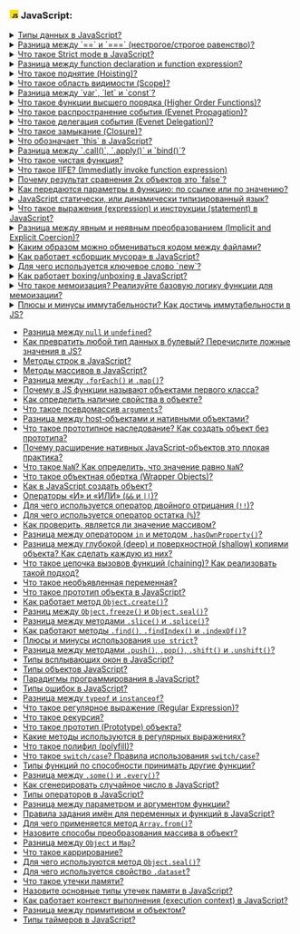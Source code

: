 <h3>
  <img src="../assets/JavaScript.png" width="16" height="16" />
  <span>JavaScript:</span>
</h3>

<details>
<summary><a href="https://youtu.be/ycYp7CYOnO0?t=471">Типы данных в JavaScript?</a></summary>
  <br/>
  - String, Number, Boolean, Object, Symbol, Undefined, null, Bigint
</details>

<details>
<summary><a href="https://youtu.be/ycYp7CYOnO0?t=529">Разница между `==` и `===` (нестрогое/строгое равенство)?</a></summary>
  <br/>
  - == приводит к одному типу и сравнивает по типу   <br/>
  - === сравнивает по типу и по значению
</details>

<details>
<summary><a href="https://youtu.be/ycYp7CYOnO0?t=577">Что такое Strict mode в JavaScript?</a></summary>
  <br/>
  - strict mode заменияет исключениями некоторые ошибки, которые js интерпретатор пропускает по умолчанию <br/>
  - подключить можно в начале скрипта прописать "strict mode" и он по дефолту в module
</details>

<details>
<summary><a href="https://youtu.be/ycYp7CYOnO0?t=632">Разница между function declaration и function expression?</a></summary>
    <br/>
  - function declaration создана при помощи ключевого слова function и не была присвоена в переменную (может быть вызвана до ее объявления, тк интерпретатор создает ее до выполнения кода hoisting)  <br/>
  - function expression функция присвоенная в переменную
</details>

<details>
<summary><a href="https://youtu.be/G7hLwudGWL4?t=552">Что такое поднятие (Hoisting)?</a></summary>
    <br/>
  - функционал подьема переменных (var) или function declaration в глобальную область видимости. (тк интерпретатор js сначало объявляет все переменные данные ему в js файле, а потом инициализирует)
</details>

<details>
<summary><a href="https://youtu.be/1eIRTdgzHtw?t=282">Что такое область видимости (Scope)?</a></summary>
    <br/>
  - это место от куда мы имеем доступ к переменными или функциям. Существует три типа: глобальная, локальная/функциональная, блочная {let i = 0}.
</details>

<details>
<summary><a href="https://youtu.be/1eIRTdgzHtw?t=362">Разница между `var`, `let` и `const`?</a></summary>
    <br/>
  - var применяется hoisting, es5 глобальная область видимости
  - let блочная область видимости/ можно изменять
  - const блоачная область видимости/ нельзя изменять
</details>

<details>
<summary><a href="https://youtu.be/1eIRTdgzHtw?t=426">Что такое функции высшего порядка (Higher Order Functions)?</a></summary>
    <br/>
  - это функции, которые в качестве аргумента принимают другую функцию или возвращают функцию. примеры map, reduce, forEach
</details>

<details>
<summary><a href="https://youtu.be/1eIRTdgzHtw?t=426">Что такое распространение события (Evenet Propagation)?</a></summary>
    <br/>
  - это происходит после нажатия кнопки, то событие начинает опускаться с window до элемента на который тыкнули итого три фазы (capturing, targer, bubbling)
</details>

<details>
<summary><a href="https://youtu.be/1eIRTdgzHtw?t=426">Что такое делегация события (Evenet Delegation)?</a></summary>
    <br/>
  - это вместо того, чтобы вешать слушатель события на элемент, мы вешаем на родителя и смотрим на какой таргет было нажатие. 
</details>

<details>
<summary><a href="https://youtu.be/kx3dR6ztICU?t=284">Что такое замыкание (Closure)?</a></summary>
    <br/>
  - мы знаем, что переменные созданные внутри функции не доступны снаружи функции, но они удаляются после того, как функция была выполнена. Но мы можем из этой функции вернуть функцию, предварительно создав переменную и получится, что она замкнулась внутри.
</details>

<details>
<summary><a href="https://youtu.be/rlWgI7AvV18?t=507">Что обозначает `this` в JavaScript?</a></summary>
    <br/>
  - это конекст вызова или ссылка на значение объекта, который вызывает/выполняет функцию (по умолчанию это window)
</details>

<details>
<summary><a href="https://youtu.be/rlWgI7AvV18?t=548">Разница между `.call()`, `.apply()` и `bind()`?</a></summary>
    <br/>
  - tellName.bind(object, firstName, lastName) // object.tellName()    <br/>
  - someFunc.call(object, firstName, lastName)  // Ivan Kurochkin <br/>
   - someFunc.apply(object, [firstName, lastName])  // Ivan Kurochkin
</details>


<details>
<summary><a href="https://youtu.be/rlWgI7AvV18?t=401">Что такое чистая функция?</a></summary>
    <br/>
  - одна из концепций функционального программирования удовлетовраяющая двум основым требованиям: no side effects, при одни и тех же аргументах возвращает одинковые значения.
</details>


<details>
<summary><a href="https://youtu.be/kx3dR6ztICU?t=396">Что такое IIFE? (Immediatly invoke function expression)</a></summary>
    <br/>
  - это функция которая вызывает сама себя: (() => hello!)()
</details>

<details>
<summary><a href="https://youtu.be/IooJ3P2VUYs?t=100">Почему результат сравнения 2х объектов это `false`?</a></summary>
    <br/>
  - потому что объекты сравниваются по адресу в котором они хранятся в памяти, а так как каждый объект это два разных адреса в памяти, то поэтому false. 
</details>

<details>
<summary><a href="https://youtu.be/nvktMVFM0_M?t=280">Как передаются параметры в функцию: по ссылке или по значению?</a></summary>
    <br/>
  - примитивы по значению, а объекты и массивы по ссылке. то есть если передать примитив, то он не изменится глобально, а объект измениться.
</details>

<details>
<summary><a href="https://youtu.be/V-m0sQ-hW58?t=98">JavaScript статически, или динамически типизированный язык?</a></summary>
    <br/>
  - динамический, потому что тип проверяется во время интерпритации. в отлчии от статического, когда проверятся на этапе компиляции.
</details>

<details>
<summary><a href="https://youtu.be/VYQl2GhbCUs?t=706">Что такое выражения (expression) и инструкции (statement) в JavaScript?</a></summary>
    <br/>
  - expression это присваивание значения, а statement это условие if
</details>

<details>
<summary><a href="https://youtu.be/lZNWrW39ELM?t=232">Разница между явным и неявным преобразованием (Implicit and Explicit Coercion)?</a></summary>
    <br/>
  - неявное преобразование происходит без участия разработчика типа '1' + 2 = '12';
</details>

<details>
<summary><a href="https://youtu.be/3NGkctg4lsE?t=744">Каким образом можно обмениваться кодом между файлами?</a></summary>
    <br/>
  - через модули
</details>

<details>
<summary><a href="https://youtu.be/trriSYNrHw4?t=786">Как работает «сборщик мусора» в JavaScript?</a></summary>
    <br/>
  - в основе лежит алгоритм mark and sweep, который помечает все корневые элементы а потом идет по ним и помечает все ссылки, далее по ссылкам идет и помечает их ссылки и так до тех пор пока он не пометит все. все что не пометилось он удаляет.
</details>

<details>
<summary><a href="https://youtu.be/w-vUj0gHGgg?t=125">Для чего используется ключевое слово `new`?</a></summary>
    <br/>
</details>

<details>
<summary><a href="https://youtu.be/G4iYlbilozM?t=149">Как работает boxing/unboxing в JavaScript?</a></summary>
    <br/>
</details>

<details>
<summary><a href="https://youtu.be/nvktMVFM0_M?t=30">Что такое мемоизация? Реализуйте базовую логику функции для мемоизации?</a></summary>
    <br/>
</details>

<details>
<summary><a href="https://youtu.be/ngyOYuTrUk8?t=445">Плюсы и минусы иммутабельности? Как достичь иммутабельности в JS?</a></summary>
    <br/>
</details>




- [Разница между `null` и `undefined`?](https://youtu.be/G7hLwudGWL4?t=511)
- [Как превратить любой тип данных в булевый? Перечислите ложные значения в JS?](https://youtu.be/CjdCxxqObaM?t=368)
- [Методы строк в JavaScript?](https://youtu.be/CjdCxxqObaM?t=415)
- [Методы массивов в JavaScript?](https://youtu.be/CjdCxxqObaM?t=538)
- [Разница между `.forEach()` и `.map()`?](https://youtu.be/rlWgI7AvV18?t=456)
- [Почему в JS функции называют объектами первого класса?](https://youtu.be/rlWgI7AvV18?t=624)
- [Как определить наличие свойства в объекте?](https://youtu.be/kx3dR6ztICU?t=226)
- [Что такое псевдомассив `arguments`?](https://youtu.be/kx3dR6ztICU?t=442)
- [Разница между host-объектами и нативными объектами?](https://youtu.be/kx3dR6ztICU?t=484)
- [Что такое прототипное наследование? Как создать объект без прототипа?](https://youtu.be/IooJ3P2VUYs?t=154)
- [Почему расширение нативных JavaScript-объектов это плохая практика?](https://youtu.be/IooJ3P2VUYs?t=202)
- [Что такое `NaN`? Как определить, что значение равно `NaN`?](https://youtu.be/IooJ3P2VUYs?t=266)
- [Что такое объектная обертка (Wrapper Objects)?](https://youtu.be/w-vUj0gHGgg?t=26)
- [Как в JavaScript создать объект?](https://youtu.be/w-vUj0gHGgg?t=83)
- [Операторы «И» и «ИЛИ» (`&&` и `||`)?](https://youtu.be/G7hLwudGWL4?t=617)
- [Для чего используется оператор двойного отрицания (`!!`)?](https://youtu.be/G4iYlbilozM?t=26)
- [Для чего используется оператор остатка (`%`)?](https://youtu.be/G4iYlbilozM?t=88)
- [Как проверить, является ли значение массивом?](https://youtu.be/G4iYlbilozM?t=68)
- [Разница между оператором `in` и методом `.hasOwnProperty()`?](https://youtu.be/nvktMVFM0_M?t=102)
- [Разница между глубокой (deep) и поверхностной (shallow) копиями объекта? Как сделать каждую из них?](https://youtu.be/nvktMVFM0_M?t=125)
- [Что такое цепочка вызовов функций (chaining)? Как реализовать такой подход?](https://youtu.be/nvktMVFM0_M?t=200)
- [Что такое необъявленная переменная?](https://youtu.be/nvktMVFM0_M?t=236)
- [Что такое прототип объекта в JavaScript?](https://youtu.be/yvOXvZ8aEFo?t=287)
- [Как работает метод `Object.create()`?](https://youtu.be/V-m0sQ-hW58?t=28)
- [Разниц между `Object.freeze()` и `Object.seal()`?](https://youtu.be/xZLxdts7ZW4?t=374)
- [Разница между методами `.slice()` и `.splice()`?](https://youtu.be/XtQPrt8G0n8?t=679)
- [Как работают методы `.find()`, `.findIndex()` и `.indexOf()`?](https://youtu.be/xZLxdts7ZW4?t=488)
- [Плюсы и минусы использования `use strict`?](https://youtu.be/xZLxdts7ZW4?t=549)
- [Разница между методами `.push()`, `.pop()`, `.shift()` и `.unshift()`?](https://youtu.be/ngyOYuTrUk8?t=385)
- [Типы всплывающих окон в JavaScript?](https://youtu.be/ngyOYuTrUk8?t=515)
- [Типы объектов JavaScript?](https://youtu.be/ngyOYuTrUk8?t=595)
- [Парадигмы программирования в JavaScript?](https://youtu.be/ngyOYuTrUk8?t=653)
- [Типы ошибок в JavaScript?](https://youtu.be/ovV8GhIkzBE?t=754)
- [Разница между `typeof` и `instanceof`?](https://youtu.be/ovV8GhIkzBE?t=835)
- [Что такое регулярное выражение (Regular Expression)?](https://youtu.be/V-m0sQ-hW58?t=146)
- [Что такое рекурсия?](https://youtu.be/V-m0sQ-hW58?t=220)
- [Что такое прототип (Prototype) объекта?](https://youtu.be/V-m0sQ-hW58?t=290)
- [Какие методы используются в регулярных выражениях?](https://youtu.be/XtQPrt8G0n8?t=495)
- [Что такое полифил (polyfill)?](https://youtu.be/XtQPrt8G0n8?t=557)
- [Что такое `switch/case`? Правила использования `switch/case`?](https://youtu.be/XtQPrt8G0n8?t=600)
- [Типы функций по способности принимать другие функции?](https://youtu.be/XtQPrt8G0n8?t=726)
- [Разница между `.some()` и `.every()`?](https://youtu.be/VYQl2GhbCUs?t=762)
- [Как сгенерировать случайное число в JavaScript?](https://youtu.be/VYQl2GhbCUs?t=801)
- [Типы операторов в JavaScript?](https://youtu.be/lZNWrW39ELM?t=30)
- [Разница между параметром и аргументом функции?](https://youtu.be/lZNWrW39ELM?t=144)
- [Правила задания имён для переменных и функций в JavaScript?](https://youtu.be/lZNWrW39ELM?t=173)
- [Для чего применяется метод `Array.from()`?](https://youtu.be/lZNWrW39ELM?t=328)
- [Назовите способы преобразования массива в объект?](https://youtu.be/lZNWrW39ELM?t=389)
- [Разница между `Object` и `Map`?](https://youtu.be/nbWY5W-9OEo?t=214)
- [Что такое каррирование?](https://youtu.be/nbWY5W-9OEo?t=295)
- [Для чего используются метод `Object.seal()`?](https://youtu.be/nbWY5W-9OEo?t=354)
- [Для чего используется свойство `.dataset`?](https://youtu.be/3NGkctg4lsE?t=680)
- [Что такое утечки памяти?](https://youtu.be/3NGkctg4lsE?t=815)
- [Назовите основные типы утечек памяти в JavaScript?](https://youtu.be/3NGkctg4lsE?t=874)
- [Как работает контекст выполнения (execution context) в JavaScript?](https://youtu.be/nTE4qvSvxXY?t=704)
- [Разница между примитивом и объектом?](https://youtu.be/nTE4qvSvxXY?t=791)
- [Типы таймеров в JavaScript?](https://youtu.be/G7hLwudGWL4?t=690)
